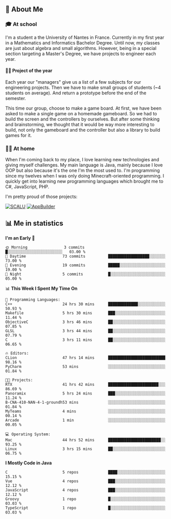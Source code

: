 ## 👀 About Me

### 🎓 At school

I'm a student a the University of Nantes in France. Currently in my first year in a Mathematics and Informatics Bachelor Degree. Until now, my classes are just about algebra and small algorithms. However, being in a special section targeting a Master's Degree, we have projects to engineer each year. 

#### 🔧🔬 Project of the year

Each year our "managers" give us a list of a few subjects for our engineering projects. Then we have to make small groups of students (~4 students on average). And return a prototype before the end of the semester.

This time our group, choose to make a game board. At first, we have been asked to make a single game on a homemade gameboard. So we had to build the screen and the controllers by ourselves. 
But after some thinking and brainstorming, we thought that it would be way more interesting to build, not only the gameboard and the controller but also a library to build games for it.

### 👨‍💻 At home

When I'm coming back to my place, I love learning new technologies and giving myself challenges. My main language is Java, mainly because I love OOP but also because it's the one I'm the most used to. I'm programming since my twelves when I was only doing Minecraft-oriented programming.  I quickly get into learning new programming languages which brought me to C#, JavaScript, PHP. 

I'm pretty proud of those projects:

[![SCALU](https://github-readme-stats.vercel.app/api/pin?username=renardfute&repo=SCALU)](https://github.com/renardfute/scalu)
[![AppBuilder](https://github-readme-stats.vercel.app/api/pin?username=pulsedev2&repo=AppBuilder)](https://github.com/pulsedev2/AppBuilder)

## 📊 Me in statistics
<!--START_SECTION:waka-->
**I'm an Early 🐤** 

```text
🌞 Morning                3 commits           █░░░░░░░░░░░░░░░░░░░░░░░░   03.00 % 
🌆 Daytime                73 commits          ██████████████████░░░░░░░   73.00 % 
🌃 Evening                19 commits          █████░░░░░░░░░░░░░░░░░░░░   19.00 % 
🌙 Night                  5 commits           █░░░░░░░░░░░░░░░░░░░░░░░░   05.00 % 
```


📊 **This Week I Spent My Time On** 

```text
💬 Programming Languages: 
C++                      24 hrs 30 mins      █████████████░░░░░░░░░░░░   50.93 % 
Makefile                 5 hrs 30 mins       ███░░░░░░░░░░░░░░░░░░░░░░   11.44 % 
ObjectiveC               3 hrs 46 mins       ██░░░░░░░░░░░░░░░░░░░░░░░   07.85 % 
GLSL                     3 hrs 44 mins       ██░░░░░░░░░░░░░░░░░░░░░░░   07.79 % 
C                        3 hrs 11 mins       ██░░░░░░░░░░░░░░░░░░░░░░░   06.65 % 

🔥 Editors: 
CLion                    47 hrs 14 mins      █████████████████████████   98.16 % 
PyCharm                  53 mins             ░░░░░░░░░░░░░░░░░░░░░░░░░   01.84 % 

🐱‍💻 Projects: 
RTX                      41 hrs 42 mins      ██████████████████████░░░   86.69 % 
Panoramix                5 hrs 24 mins       ███░░░░░░░░░░░░░░░░░░░░░░   11.24 % 
B-CNA-410-NAN-4-1-groundh53 mins             ░░░░░░░░░░░░░░░░░░░░░░░░░   01.84 % 
MyTeams                  4 mins              ░░░░░░░░░░░░░░░░░░░░░░░░░   00.14 % 
Arcade                   1 min               ░░░░░░░░░░░░░░░░░░░░░░░░░   00.05 % 

💻 Operating System: 
Mac                      44 hrs 52 mins      ███████████████████████░░   93.25 % 
Linux                    3 hrs 15 mins       ██░░░░░░░░░░░░░░░░░░░░░░░   06.75 % 
```

**I Mostly Code in Java** 

```text
C                        5 repos             ████░░░░░░░░░░░░░░░░░░░░░   15.15 % 
Vue                      4 repos             ███░░░░░░░░░░░░░░░░░░░░░░   12.12 % 
JavaScript               4 repos             ███░░░░░░░░░░░░░░░░░░░░░░   12.12 % 
Groovy                   1 repo              █░░░░░░░░░░░░░░░░░░░░░░░░   03.03 % 
TypeScript               1 repo              █░░░░░░░░░░░░░░░░░░░░░░░░   03.03 % 
```




<!--END_SECTION:waka-->
